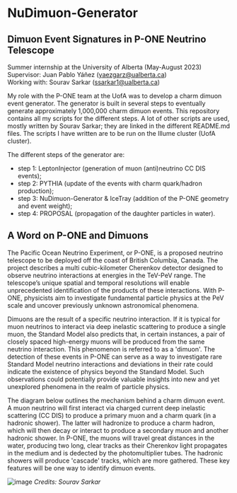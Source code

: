 # NuDimuon-Generator

## Dimuon Event Signatures in P-ONE Neutrino Telescope

Summer internship at the University of Alberta (May-August 2023)    
Supervisor: Juan Pablo Yáñez (yaezgarz@ualberta.ca)  
Working with: Sourav Sarkar (ssarkar1@ualberta.ca)

My role with the P-ONE team at the UofA was to develop a charm dimuon event generator. The generator is built in several steps to eventually generate approximately 1,000,000 charm dimuon events. This repository contains all my scripts for the different steps. A lot of other scripts are used, mostly written by Sourav Sarkar; they are linked in the different README.md files. The scripts I have written are to be run on the Illume cluster (UofA cluster).

The different steps of the generator are:
- step 1: LeptonInjector (generation of muon (anti)neutrino CC DIS events);
- step 2: PYTHIA (update of the events with charm quark/hadron production);
- step 3: NuDimuon-Generator & IceTray (addition of the P-ONE geometry and event weight);
- step 4: PROPOSAL (propagation of the daughter particles in water).

## A Word on P-ONE and Dimuons

The Pacific Ocean Neutrino Experiment, or P-ONE, is a proposed neutrino telescope to be deployed off the coast of British Columbia, Canada. The project describes a multi cubic-kilometer Cherenkov detector designed to observe neutrino interactions at energies in the TeV-PeV range. The telescope’s unique spatial and temporal resolutions will enable unprecedented identification of the products of these interactions. With P-ONE, physicists aim to investigate fundamental particle physics at the PeV scale and uncover previously unknown astronomical phenomena.

Dimuons are the result of a specific neutrino interaction. If it is typical for muon neutrinos to interact via deep inelastic scattering to produce a single muon, the Standard Model also predicts that, in certain instances, a pair of closely spaced high-energy muons will be produced from the same neutrino interaction. This phenomenon is referred to as a 'dimuon'. The detection of these events in P-ONE can serve as a way to investigate rare Standard Model neutrino interactions and deviations in their rate could indicate the existence of physics beyond the Standard Model. Such observations could potentially provide valuable insights into new and yet unexplored phenomena in the realm of particle physics.

The diagram below outlines the mechanism behind a charm dimuon event. A muon neutrino will first interact via charged current deep inelastic scattering (CC DIS) to produce a primary muon and a charm quark (in a hadronic shower). The latter will hadronize to produce a charm hadron, which will then decay or interact to produce a secondary muon and another hadronic shower. In P-ONE, the muons will travel great distances in the water, producing two long, clear tracks as their Cherenkov light propagates in the medium and is dedected by the photomultiplier tubes. The hadronic showers will produce 'cascade' tracks, which are more gathered. These key features will be one way to identify dimuon events.

![image](https://github.com/lallemel/NuDimuon-Generator/assets/141883492/9b330dc0-c2ee-4071-bf15-24d55518489b)
*Credits: Sourav Sarkar*
